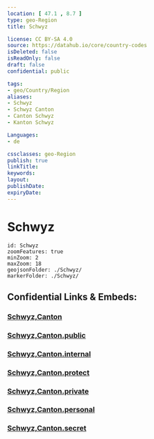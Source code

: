 ```yaml
---
location: [ 47.1 , 8.7 ] 
type: geo-Region
title: Schwyz

license: CC BY-SA 4.0
source: https://datahub.io/core/country-codes
isDeleted: false
isReadOnly: false
draft: false
confidential: public

tags:
- geo/Country/Region
aliases:
- Schwyz
- Schwyz Canton
- Canton Schwyz
- Kanton Schwyz

Languages:
- de

cssclasses: geo-Region
publish: true
linkTitle: 
keywords: 
layout: 
publishDate: 
expiryDate: 
---
```


# Schwyz

```leaflet
id: Schwyz
zoomFeatures: true 
minZoom: 2 
maxZoom: 18
geojsonFolder: ./Schwyz/
markerFolder: ./Schwyz/
```


## Confidential Links & Embeds: 

### [Schwyz,Canton](/_Standards/Earth/Continent/Europe/Europe~Central/Switzerland/Switzerland~Cantons/Schwyz,Canton.md) 

### [Schwyz,Canton.public](/_public/Earth/Continent/Europe/Europe~Central/Switzerland/Switzerland~Cantons/Schwyz,Canton.public.md) 

### [Schwyz,Canton.internal](/_internal/Earth/Continent/Europe/Europe~Central/Switzerland/Switzerland~Cantons/Schwyz,Canton.internal.md) 

### [Schwyz,Canton.protect](/_protect/Earth/Continent/Europe/Europe~Central/Switzerland/Switzerland~Cantons/Schwyz,Canton.protect.md) 

### [Schwyz,Canton.private](/_private/Earth/Continent/Europe/Europe~Central/Switzerland/Switzerland~Cantons/Schwyz,Canton.private.md) 

### [Schwyz,Canton.personal](/_personal/Earth/Continent/Europe/Europe~Central/Switzerland/Switzerland~Cantons/Schwyz,Canton.personal.md) 

### [Schwyz,Canton.secret](/_secret/Earth/Continent/Europe/Europe~Central/Switzerland/Switzerland~Cantons/Schwyz,Canton.secret.md)

